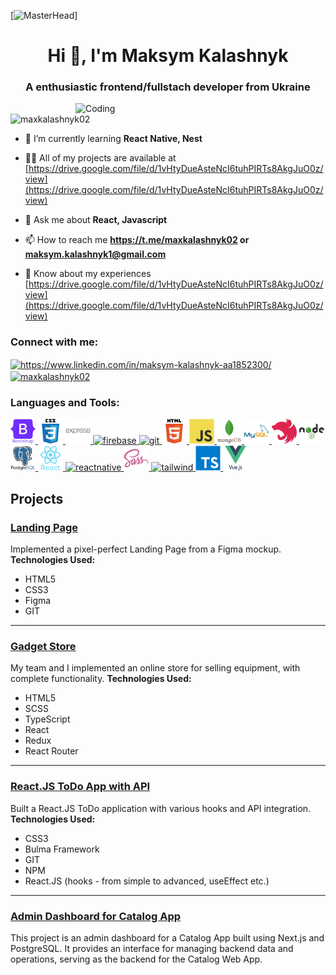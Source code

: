 [![MasterHead](https://camo.githubusercontent.com/8a9c7f854df987a0b488caf7b4ca6fb56e368e1a0b85602574da94c19d1c2d2e/68747470733a2f2f70687973696373677572756b756c2e66696c65732e776f726470726573732e636f6d2f323031392f30322f6368617261637465722d312e676966)]
<h1 align="center">Hi 👋, I'm Maksym Kalashnyk</h1>
<h3 align="center">A enthusiastic frontend/fullstach developer from Ukraine</h3>
<img align="right" alt="Coding" width="400" src="https://camo.githubusercontent.com/7de37139d0b4c1ce40865e799b446c0e963a3dd8fb68d239707237c40604fa3d/68747470733a2f2f63646e2e6472696262626c652e636f6d2f75736572732f3733303730332f73637265656e73686f74732f363538313234332f6176656e746f2e676966">

<p align="left"> <img src="https://komarev.com/ghpvc/?username=maxkalashnyk02&label=Profile%20views&color=0e75b6&style=flat" alt="maxkalashnyk02" /> </p>

- 🌱 I’m currently learning **React Native, Nest**

- 👨‍💻 All of my projects are available at [https://drive.google.com/file/d/1vHtyDueAsteNcI6tuhPIRTs8AkgJuO0z/view](https://drive.google.com/file/d/1vHtyDueAsteNcI6tuhPIRTs8AkgJuO0z/view)

- 💬 Ask me about **React, Javascript**

- 📫 How to reach me **https://t.me/maxkalashnyk02 or maksym.kalashnyk1@gmail.com**

- 📄 Know about my experiences [https://drive.google.com/file/d/1vHtyDueAsteNcI6tuhPIRTs8AkgJuO0z/view](https://drive.google.com/file/d/1vHtyDueAsteNcI6tuhPIRTs8AkgJuO0z/view)

<h3 align="left">Connect with me:</h3>
<p align="left">
<a href="https://linkedin.com/in/https://www.linkedin.com/in/maksym-kalashnyk-aa1852300/" target="blank"><img align="center" src="https://raw.githubusercontent.com/rahuldkjain/github-profile-readme-generator/master/src/images/icons/Social/linked-in-alt.svg" alt="https://www.linkedin.com/in/maksym-kalashnyk-aa1852300/" height="30" width="40" /></a>
<a href="https://instagram.com/maxkalashnyk02" target="blank"><img align="center" src="https://raw.githubusercontent.com/rahuldkjain/github-profile-readme-generator/master/src/images/icons/Social/instagram.svg" alt="maxkalashnyk02" height="30" width="40" /></a>
</p>

<h3 align="left">Languages and Tools:</h3>
<p align="left"> <a href="https://getbootstrap.com" target="_blank" rel="noreferrer"> <img src="https://raw.githubusercontent.com/devicons/devicon/master/icons/bootstrap/bootstrap-plain-wordmark.svg" alt="bootstrap" width="40" height="40"/> </a> <a href="https://www.w3schools.com/css/" target="_blank" rel="noreferrer"> <img src="https://raw.githubusercontent.com/devicons/devicon/master/icons/css3/css3-original-wordmark.svg" alt="css3" width="40" height="40"/> </a> <a href="https://expressjs.com" target="_blank" rel="noreferrer"> <img src="https://raw.githubusercontent.com/devicons/devicon/master/icons/express/express-original-wordmark.svg" alt="express" width="40" height="40"/> </a> <a href="https://firebase.google.com/" target="_blank" rel="noreferrer"> <img src="https://www.vectorlogo.zone/logos/firebase/firebase-icon.svg" alt="firebase" width="40" height="40"/> </a> <a href="https://git-scm.com/" target="_blank" rel="noreferrer"> <img src="https://www.vectorlogo.zone/logos/git-scm/git-scm-icon.svg" alt="git" width="40" height="40"/> </a> <a href="https://www.w3.org/html/" target="_blank" rel="noreferrer"> <img src="https://raw.githubusercontent.com/devicons/devicon/master/icons/html5/html5-original-wordmark.svg" alt="html5" width="40" height="40"/> </a> <a href="https://developer.mozilla.org/en-US/docs/Web/JavaScript" target="_blank" rel="noreferrer"> <img src="https://raw.githubusercontent.com/devicons/devicon/master/icons/javascript/javascript-original.svg" alt="javascript" width="40" height="40"/> </a> <a href="https://www.mongodb.com/" target="_blank" rel="noreferrer"> <img src="https://raw.githubusercontent.com/devicons/devicon/master/icons/mongodb/mongodb-original-wordmark.svg" alt="mongodb" width="40" height="40"/> </a> <a href="https://www.mysql.com/" target="_blank" rel="noreferrer"> <img src="https://raw.githubusercontent.com/devicons/devicon/master/icons/mysql/mysql-original-wordmark.svg" alt="mysql" width="40" height="40"/> </a> <a href="https://nestjs.com/" target="_blank" rel="noreferrer"> <img src="https://raw.githubusercontent.com/devicons/devicon/master/icons/nestjs/nestjs-plain.svg" alt="nestjs" width="40" height="40"/> </a> <a href="https://nodejs.org" target="_blank" rel="noreferrer"> <img src="https://raw.githubusercontent.com/devicons/devicon/master/icons/nodejs/nodejs-original-wordmark.svg" alt="nodejs" width="40" height="40"/> </a> <a href="https://www.postgresql.org" target="_blank" rel="noreferrer"> <img src="https://raw.githubusercontent.com/devicons/devicon/master/icons/postgresql/postgresql-original-wordmark.svg" alt="postgresql" width="40" height="40"/> </a> <a href="https://reactjs.org/" target="_blank" rel="noreferrer"> <img src="https://raw.githubusercontent.com/devicons/devicon/master/icons/react/react-original-wordmark.svg" alt="react" width="40" height="40"/> </a> <a href="https://reactnative.dev/" target="_blank" rel="noreferrer"> <img src="https://reactnative.dev/img/header_logo.svg" alt="reactnative" width="40" height="40"/> </a> <a href="https://sass-lang.com" target="_blank" rel="noreferrer"> <img src="https://raw.githubusercontent.com/devicons/devicon/master/icons/sass/sass-original.svg" alt="sass" width="40" height="40"/> </a> <a href="https://tailwindcss.com/" target="_blank" rel="noreferrer"> <img src="https://www.vectorlogo.zone/logos/tailwindcss/tailwindcss-icon.svg" alt="tailwind" width="40" height="40"/> </a> <a href="https://www.typescriptlang.org/" target="_blank" rel="noreferrer"> <img src="https://raw.githubusercontent.com/devicons/devicon/master/icons/typescript/typescript-original.svg" alt="typescript" width="40" height="40"/> </a> <a href="https://vuejs.org/" target="_blank" rel="noreferrer"> <img src="https://raw.githubusercontent.com/devicons/devicon/master/icons/vuejs/vuejs-original-wordmark.svg" alt="vuejs" width="40" height="40"/> </a> </p>

## Projects

### [Landing Page](https://MaxKalalashnyk02.github.io/layout_landing-page/)
Implemented a pixel-perfect Landing Page from a Figma mockup.
**Technologies Used:**
- HTML5
- CSS3
- Figma
- GIT

---

### [Gadget Store](https://fe-nov23-nopyton.github.io/catalog)
My team and I implemented an online store for selling equipment, with complete functionality.
**Technologies Used:**
- HTML5
- SCSS
- TypeScript
- React
- Redux
- React Router

---

### [React.JS ToDo App with API](https://todo-ten-alpha.vercel.app/)
Built a React.JS ToDo application with various hooks and API integration.
**Technologies Used:**
- CSS3
- Bulma Framework
- GIT
- NPM
- React.JS (hooks - from simple to advanced, useEffect etc.)

---

### [Admin Dashboard for Catalog App](https://fe-nov23-nopyton.github.io/catalog/home)
This project is an admin dashboard for a Catalog App built using Next.js and PostgreSQL. It provides an interface for managing backend data and operations, serving as the backend for the Catalog Web App.
